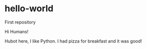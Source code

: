 # hello-world
First repository

Hi Humans!

Hubot here, I like Python.
I had pizza for breakfast and it was good!


